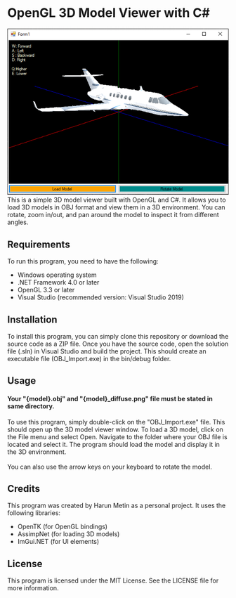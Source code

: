 
# OpenGL 3D Model Viewer with C#
<img src="Capture.PNG" alt="image">
This is a simple 3D model viewer built with OpenGL and C#. It allows you to load 3D models in OBJ format and view them in a 3D environment. You can rotate, zoom in/out, and pan around the model to inspect it from different angles.

## Requirements
To run this program, you need to have the following:

- Windows operating system
- .NET Framework 4.0 or later
- OpenGL 3.3 or later
- Visual Studio (recommended version: Visual Studio 2019)

## Installation
To install this program, you can simply clone this repository or download the source code as a ZIP file. Once you have the source code, open the solution file (.sln) in Visual Studio and build the project. This should create an executable file (OBJ_Import.exe) in the bin/debug folder.

## Usage
#### Your "{model}.obj" and "{model}_diffuse.png" file must be stated in same directory. 

To use this program, simply double-click on the "OBJ_Import.exe" file. This should open up the 3D model viewer window. To load a 3D model, click on the File menu and select Open. Navigate to the folder where your OBJ file is located and select it. The program should load the model and display it in the 3D environment.
<br/><br/> You can also use the arrow keys on your keyboard to rotate the model.

## Credits
This program was created by Harun Metin as a personal project. It uses the following libraries:

- OpenTK (for OpenGL bindings)
- AssimpNet (for loading 3D models)
- ImGui.NET (for UI elements)

## License
This program is licensed under the MIT License. See the LICENSE file for more information.
